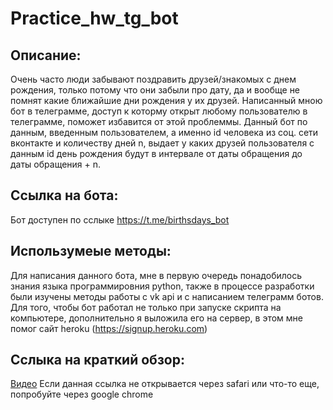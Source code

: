 # Practice_hw_tg_bot

## Описание:

Очень часто люди забывают поздравить друзей/знакомых с днем рождения, только потому что они забыли про дату, да и вообще не помнят какие ближайшие дни рождения у их друзей. Написанный мною бот в телеграмме, доступ к которму открыт любому пользователю в телеграмме, поможет избавится от этой проблеммы. Данный бот по данным, введенным пользователем, а именно id человека из соц. сети вконтакте и количеству дней n, выдает у каких друзей пользователя с данным id день рождения будут в интервале от даты обращения до даты обращения + n. 

## Ссылка на бота:

Бот доступен по сслыке https://t.me/birthsdays_bot

## Использумеые методы:

Для написания данного бота, мне в первую очередь понадобилось знания языка программировния python, также в процессе разработки были изучены методы работы с vk api и с написанием телеграмм ботов. Для того, чтобы бот работал не только при запуске скрипта на компьютере, дополнительно я выложила его на сервер, в этом мне помог сайт heroku (https://signup.heroku.com)

## Сслыка на краткий обзор:

[Видео](https://eduhseru-my.sharepoint.com/:v:/g/personal/uvvinogradova_edu_hse_ru/EUF3lRoC3yVDn0lglf-yYKwBju2oOrnMI80ZI86FjUOZIg)
Если данная ссылка не открывается через safari или что-то еще, попробуйте через google chrome
